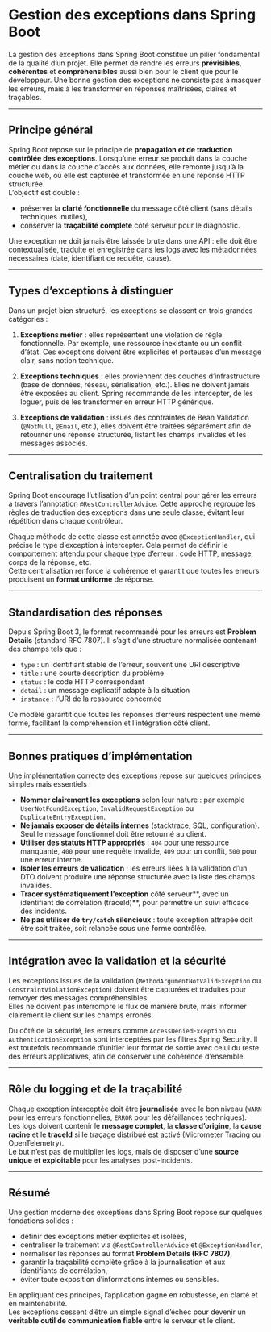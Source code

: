 # Gestion des exceptions dans Spring Boot

La gestion des exceptions dans Spring Boot constitue un pilier fondamental de la qualité d’un projet. Elle permet de rendre les erreurs **prévisibles**, **cohérentes** et **compréhensibles** aussi bien pour le client que pour le développeur. Une bonne gestion des exceptions ne consiste pas à masquer les erreurs, mais à les transformer en réponses maîtrisées, claires et traçables.

---

## Principe général

Spring Boot repose sur le principe de **propagation et de traduction contrôlée des exceptions**. Lorsqu’une erreur se produit dans la couche métier ou dans la couche d’accès aux données, elle remonte jusqu’à la couche web, où elle est capturée et transformée en une réponse HTTP structurée.  
L’objectif est double :
- préserver la **clarté fonctionnelle** du message côté client (sans détails techniques inutiles),
- conserver la **traçabilité complète** côté serveur pour le diagnostic.

Une exception ne doit jamais être laissée brute dans une API : elle doit être contextualisée, traduite et enregistrée dans les logs avec les métadonnées nécessaires (date, identifiant de requête, cause).

---

## Types d’exceptions à distinguer

Dans un projet bien structuré, les exceptions se classent en trois grandes catégories :

1. **Exceptions métier** : elles représentent une violation de règle fonctionnelle. Par exemple, une ressource inexistante ou un conflit d’état. Ces exceptions doivent être explicites et porteuses d’un message clair, sans notion technique.

2. **Exceptions techniques** : elles proviennent des couches d’infrastructure (base de données, réseau, sérialisation, etc.). Elles ne doivent jamais être exposées au client. Spring recommande de les intercepter, de les loguer, puis de les transformer en erreur HTTP générique.

3. **Exceptions de validation** : issues des contraintes de Bean Validation (`@NotNull`, `@Email`, etc.), elles doivent être traitées séparément afin de retourner une réponse structurée, listant les champs invalides et les messages associés.

---

## Centralisation du traitement

Spring Boot encourage l’utilisation d’un point central pour gérer les erreurs à travers l’annotation `@RestControllerAdvice`. Cette approche regroupe les règles de traduction des exceptions dans une seule classe, évitant leur répétition dans chaque contrôleur.

Chaque méthode de cette classe est annotée avec `@ExceptionHandler`, qui précise le type d’exception à intercepter. Cela permet de définir le comportement attendu pour chaque type d’erreur : code HTTP, message, corps de la réponse, etc.  
Cette centralisation renforce la cohérence et garantit que toutes les erreurs produisent un **format uniforme** de réponse.

---

## Standardisation des réponses

Depuis Spring Boot 3, le format recommandé pour les erreurs est **Problem Details** (standard RFC 7807). Il s’agit d’une structure normalisée contenant des champs tels que :

- `type` : un identifiant stable de l’erreur, souvent une URI descriptive
- `title` : une courte description du problème
- `status` : le code HTTP correspondant
- `detail` : un message explicatif adapté à la situation
- `instance` : l’URI de la ressource concernée

Ce modèle garantit que toutes les réponses d’erreurs respectent une même forme, facilitant la compréhension et l’intégration côté client.

---

## Bonnes pratiques d’implémentation

Une implémentation correcte des exceptions repose sur quelques principes simples mais essentiels :

- **Nommer clairement les exceptions** selon leur nature : par exemple `UserNotFoundException`, `InvalidRequestException` ou `DuplicateEntryException`.
- **Ne jamais exposer de détails internes** (stacktrace, SQL, configuration). Seul le message fonctionnel doit être retourné au client.
- **Utiliser des statuts HTTP appropriés** : `404` pour une ressource manquante, `400` pour une requête invalide, `409` pour un conflit, `500` pour une erreur interne.
- **Isoler les erreurs de validation** : les erreurs liées à la validation d’un DTO doivent produire une réponse structurée avec la liste des champs invalides.
- **Tracer systématiquement l’exception** côté serveur**, avec un identifiant de corrélation (traceId)**, pour permettre un suivi efficace des incidents.
- **Ne pas utiliser de `try/catch` silencieux** : toute exception attrapée doit être soit traitée, soit relancée sous une forme contrôlée.

---

## Intégration avec la validation et la sécurité

Les exceptions issues de la validation (`MethodArgumentNotValidException` ou `ConstraintViolationException`) doivent être capturées et traduites pour renvoyer des messages compréhensibles.  
Elles ne doivent pas interrompre le flux de manière brute, mais informer clairement le client sur les champs erronés.

Du côté de la sécurité, les erreurs comme `AccessDeniedException` ou `AuthenticationException` sont interceptées par les filtres Spring Security. Il est toutefois recommandé d’unifier leur format de sortie avec celui du reste des erreurs applicatives, afin de conserver une cohérence d’ensemble.

---

## Rôle du logging et de la traçabilité

Chaque exception interceptée doit être **journalisée** avec le bon niveau (`WARN` pour les erreurs fonctionnelles, `ERROR` pour les défaillances techniques).  
Les logs doivent contenir le **message complet**, la **classe d’origine**, la **cause racine** et le **traceId** si le traçage distribué est activé (Micrometer Tracing ou OpenTelemetry).  
Le but n’est pas de multiplier les logs, mais de disposer d’une **source unique et exploitable** pour les analyses post-incidents.

---

## Résumé

Une gestion moderne des exceptions dans Spring Boot repose sur quelques fondations solides :
- définir des exceptions métier explicites et isolées,
- centraliser le traitement via `@RestControllerAdvice` et `@ExceptionHandler`,
- normaliser les réponses au format **Problem Details (RFC 7807)**,
- garantir la traçabilité complète grâce à la journalisation et aux identifiants de corrélation,
- éviter toute exposition d’informations internes ou sensibles.

En appliquant ces principes, l’application gagne en robustesse, en clarté et en maintenabilité.  
Les exceptions cessent d’être un simple signal d’échec pour devenir un **véritable outil de communication fiable** entre le serveur et le client.
